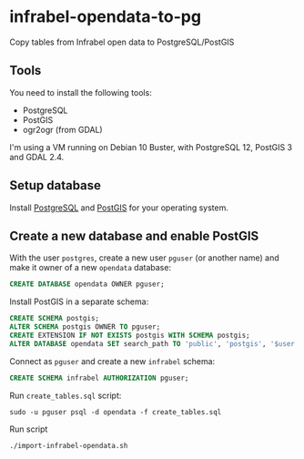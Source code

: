 # infrabel-opendata-to-pg
Copy tables from Infrabel open data to PostgreSQL/PostGIS

## Tools
You need to install the following tools:

* PostgreSQL
* PostGIS
* ogr2ogr (from GDAL)

I'm using a VM running on Debian 10 Buster, with PostgreSQL 12, PostGIS 3 and GDAL 2.4.

## Setup database
Install [PostgreSQL](https://postgresql.org) and [PostGIS](https://postgis.net) for your operating system.

## Create a new database and enable PostGIS

With the user `postgres`, create a new user `pguser` (or another name) and make it owner of a new `opendata` database:

```sql
CREATE DATABASE opendata OWNER pguser;
```

Install PostGIS in a separate schema:

```sql
CREATE SCHEMA postgis;
ALTER SCHEMA postgis OWNER TO pguser;
CREATE EXTENSION IF NOT EXISTS postgis WITH SCHEMA postgis;
ALTER DATABASE opendata SET search_path TO 'public', 'postgis', '$user';
```

Connect as `pguser` and create a new `infrabel` schema:
```sql
CREATE SCHEMA infrabel AUTHORIZATION pguser;
```

Run `create_tables.sql` script:
```
sudo -u pguser psql -d opendata -f create_tables.sql
```

Run script
```
./import-infrabel-opendata.sh
```
